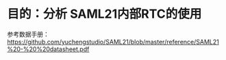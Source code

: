 # 目的：分析 SAML21内部RTC的使用
参考数据手册：
https://github.com/yuchengstudio/SAML21/blob/master/reference/SAML21%20-%20%20datasheet.pdf
